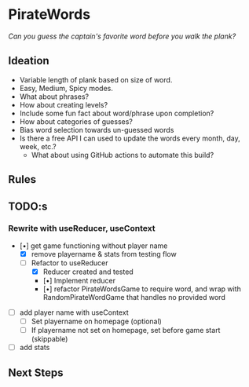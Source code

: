 # PirateWords

_Can you guess the captain's favorite word before you walk the plank?_

## Ideation

* Variable length of plank based on size of word.
* Easy, Medium, Spicy modes.
* What about phrases?
* How about creating levels?
* Include some fun fact about word/phrase upon completion?
* How about categories of guesses?
* Bias word selection towards un-guessed words
* Is there a free API I can used to update the words every month, day, week, etc.?
  * What about using GitHub actions to automate this build?

## Rules

## TODO:s

### Rewrite with useReducer, useContext

* [•] get game functioning without player name
  * [x] remove playername & stats from testing flow
  * [ ] Refactor to useReducer
    * [x] Reducer created and tested
    * [•] Implement reducer
    * [•] refactor PirateWordsGame to require word, and wrap with RandomPirateWordGame that handles no provided word
* [ ] add player name with useContext
  * [ ] Set playername on homepage (optional)
  * [ ] If playername not set on homepage, set before game start (skippable)
* [ ] add stats

## Next Steps
